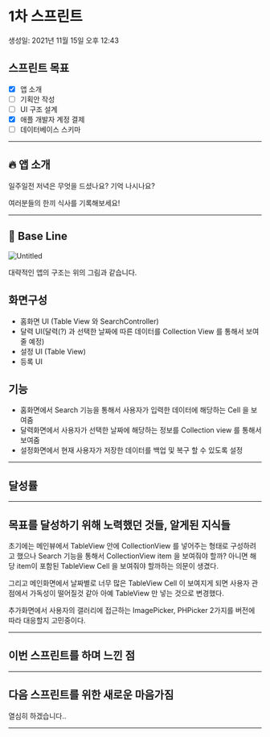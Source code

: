 # 1차 스프린트

생성일: 2021년 11월 15일 오후 12:43

## 스프린트 목표

- [x]  앱 소개
- [ ]  기획안 작성
- [ ]  UI 구조 설계
- [x]  애플 개발자 계정 결제
- [ ]  데이터베이스 스키마

---

## 🔥 앱 소개

일주일전 저녁은 무엇을 드셨나요?  기억 나시나요? 

여러분들의 한끼 식사를 기록해보세요!

---

## 🔨 Base Line

![Untitled](1%E1%84%8E%E1%85%A1%20%E1%84%89%E1%85%B3%E1%84%91%E1%85%B3%E1%84%85%E1%85%B5%E1%86%AB%E1%84%90%E1%85%B3%20866d343ad00c40188b4e24e20f1a172b/Untitled.png)

대략적인 앱의 구조는 위의 그림과 같습니다.

## 화면구성

- 홈화면 UI (Table View 와 SearchController)
- 달력 UI(달력(?) 과 선택한 날짜에 따른 데이터를 Collection View 를 통해서 보여줄 예정)
- 설정 UI (Table View)
- 등록 UI

## 기능

- 홈화면에서 Search 기능을 통해서 사용자가 입력한 데이터에 해당하는 Cell 을 보여줌
- 달력화면에서 사용자가 선택한 날짜에 해당하는 정보를 Collection view 를 통해서 보여줌
- 설정화면에서 현재 사용자가 저장한 데이터를 백업 및 복구 할 수 있도록 설정

---

## 달성률

---

## 목표를 달성하기 위해 노력했던 것들, 알게된 지식들

초기에는 메인뷰에서 TableView 안에 CollectionView 를 넣어주는 형태로 구성하려고 했으나 Search 기능을 통해서 CollectionView item 을 보여줘야 할까? 아니면 해당 item이 포함된 TableView Cell 을 보여줘야 할까하는 의문이 생겼다.

그리고 메인화면에서 날짜별로 너무 많은 TableView Cell 이 보여지게 되면 사용자 관점에서 가독성이 떨어질것 같아 아예 TableView 만 넣는 것으로 변경했다.

추가화면에서 사용자의 갤러리에 접근하는 ImagePicker, PHPicker 2가지를 버전에 따라 대응할지 고민중이다.

---

## 이번 스프린트를 하며 느낀 점

---

## 다음 스프린트를 위한 새로운 마음가짐

열심히 하겠습니다..

---